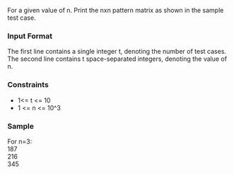 For a given value of n. Print the nxn pattern matrix as shown in the sample test case.

### **Input Format**
The first line contains a single integer t, denoting the number of test cases. 
The second line contains t space-separated integers, denoting the value of n.

### **Constraints**

* 1<= t <= 10 
* 1 <= n <= 10^3

### **Sample**

For n=3: <br />
187 <br />
216 <br />
345 <br />
